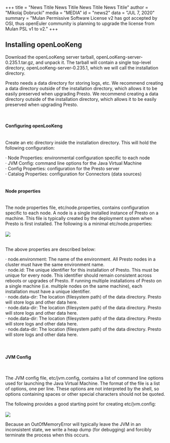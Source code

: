 +++
title = "News Titile News Titile News Titile News Titile"
author = "Mikolaj Dobrucki"
media = "MEDIA"
id = "news2"
data = "JUL 7, 2020"
summary = "Mulan Permissive Software License v2 has got accepted by OSI, thus openEuler community is planning to upgrade the license from Mulan PSL v1 to v2."
+++

## Installing openLooKeng

Download the openLooKeng server tarball, openLooKeng-server-0.235.1.tar.gz, and unpack it. The tarball will contain a single top-level directory, openLooKeng-server-0.235.1, which we will call the installation directory.

Presto needs a data directory for storing logs, etc. We recommend creating a data directory outside of the installation directory, which allows it to be easily preserved when upgrading Presto. We recommend creating a data directory outside of the installation directory, which allows it to be easily preserved when upgrading Presto.

<br />

#### Configuring openLooKeng
<br />
Create an etc directory inside the installation directory. This will hold the following configuration:

· Node Properties: environmental configuration specific to each node<br />
· JVM Config: command line options for the Java Virtual Machine<br />
· Config Properties: configuration for the Presto server<br />
· Catalog Properties: configuration for Connectors (data sources)<br /><br />

#### Node properties
<br />
The node properties file, etc/node.properties, contains configuration specific to each node. A node is a single installed instance of Presto on a machine. This file is typically created by the deployment system when Presto is first installed. The following is a minimal etc/node.properties:
<br />
<br />
<img src='../../../img/news_single/1.png'>
<br />
<br />

The above properties are described below:

· node.environment: The name of the environment. All Presto nodes in a cluster must have the same environment name.<br />
· node.id: The unique identifier for this installation of Presto. This must be unique for every node. This identifier should remain consistent across reboots or upgrades of Presto. If running multiple installations of Presto on a single machine (i.e. multiple nodes on the same machine), each installation must have a unique identifier.<br />
· node.data-dir: The location (filesystem path) of the data directory. Presto will store logs and other data here.<br />
· node.data-dir: The location (filesystem path) of the data directory. Presto will store logs and other data here.<br />
· node.data-dir: The location (filesystem path) of the data directory. Presto will store logs and other data here.<br />
· node.data-dir: The location (filesystem path) of the data directory. Presto will store logs and other data here.<br /><br /><br />


#### JVM Config
<br />

The JVM config file, etc/jvm.config, contains a list of command line options used for launching the Java Virtual Machine. The format of the file is a list of options, one per line. These options are not interpreted by the shell, so options containing spaces or other special characters should not be quoted.<br />

The following provides a good starting point for creating etc/jvm.config:
<br />
<br />
<img src='../../../img/news_single/2.png'>

Because an OutOfMemoryError will typically leave the JVM in an inconsistent state, we write a heap dump (for debugging) and forcibly terminate the process when this occurs.
<br />
<br />
<br />
<br />
<br />
<br />
<br />